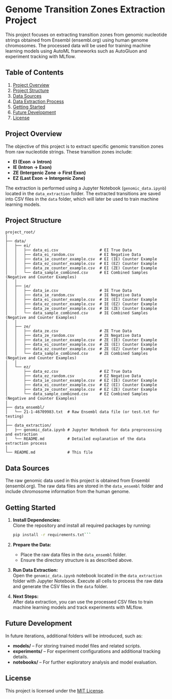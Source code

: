 # Genome Transition Zones Extraction Project

This project focuses on extracting transition zones from genomic nucleotide strings obtained from Ensembl (ensembl.org) using human genome chromosomes. The processed data will be used for training machine learning models using AutoML frameworks such as AutoGluon and experiment tracking with MLflow.

## Table of Contents

1. [Project Overview](#project-overview)
2. [Project Structure](#project-structure)
3. [Data Sources](#data-sources)
4. [Data Extraction Process](data_extraction/README.md)
5. [Getting Started](#getting-started)
6. [Future Development](#future-development)
7. [License](#license)

## Project Overview

The objective of this project is to extract specific genomic transition zones from raw nucleotide strings. These transition zones include:
- **EI (Exon → Intron)**
- **IE (Intron → Exon)**
- **ZE (Intergenic Zone → First Exon)**
- **EZ (Last Exon → Intergenic Zone)**

The extraction is performed using a Jupyter Notebook (`genomic_data.ipynb`) located in the `data_extraction` folder. The extracted transitions are saved into CSV files in the `data` folder, which will later be used to train machine learning models.

## Project Structure

```
project_root/
│
├── data/
│   ├── ei/
│   │   ├── data_ei.csv                  # EI True Data
│   │   ├── data_ei_random.csv           # EI Negative Data
│   │   ├── data_ie_counter_example.csv  # EI (IE) Counter Example
│   │   ├── data_ez_counter_example.csv  # EI (EZ) Counter Example
│   │   ├── data_ze_counter_example.csv  # EI (ZE) Counter Example
│   │   └── data_sample_combined.csv     # EI Combined Samples (Negative and Counter Examples)
│   │
│   ├── ie/
│   │   ├── data_ie.csv                  # IE True Data
│   │   ├── data_ie_random.csv           # IE Negative Data
│   │   ├── data_ei_counter_example.csv  # IE (EI) Counter Example
│   │   ├── data_ez_counter_example.csv  # IE (EZ) Counter Example
│   │   ├── data_ze_counter_example.csv  # IE (ZE) Counter Example
│   │   └── data_sample_combined.csv     # IE Combined Samples (Negative and Counter Examples)
│   │
│   ├── ze/
│   │   ├── data_ze.csv                  # ZE True Data
│   │   ├── data_ze_random.csv           # ZE Negative Data
│   │   ├── data_ie_counter_example.csv  # ZE (IE) Counter Example
│   │   ├── data_ei_counter_example.csv  # ZE (EI) Counter Example
│   │   ├── data_ez_counter_example.csv  # ZE (EZ) Counter Example
│   │   └── data_sample_combined.csv     # ZE Combined Samples (Negative and Counter Examples)
│   │
│   └── ez/
│       ├── data_ez.csv                  # EZ True Data
│       ├── data_ez_random.csv           # EZ Negative Data
│       ├── data_ie_counter_example.csv  # EZ (IE) Counter Example
│       ├── data_ei_counter_example.csv  # EZ (EI) Counter Example
│       ├── data_ze_counter_example.csv  # EZ (ZE) Counter Example
│       └── data_sample_combined.csv     # EZ Combined Samples (Negative and Counter Examples)
│
├── data_ensembl/
│   └── 21-1-46709983.txt  # Raw Ensembl data file (or test.txt for testing)
│
├── data_extraction/
│   ├── genomic_data.ipynb # Jupyter Notebook for data preprocessing and extraction
│   └── README.md          # Detailed explanation of the data extraction process
│
└── README.md              # This file
```

## Data Sources

The raw genomic data used in this project is obtained from Ensembl (ensembl.org). The raw data files are stored in the `data_ensembl` folder and include chromosome information from the human genome.

## Getting Started

1. **Install Dependencies:**  
   Clone the repository and install all required packages by running:
   ```bash
   pip install -r requirements.txt```

2. **Prepare the Data:**  
   - Place the raw data files in the `data_ensembl` folder.
   - Ensure the directory structure is as described above.


3. **Run Data Extraction:**  
   Open the `genomic_data.ipynb` notebook located in the `data_extraction` folder with Jupyter Notebook. Execute all cells to process the raw data and generate the CSV files in the `data` folder.


4. **Next Steps:**  
   After data extraction, you can use the processed CSV files to train machine learning models and track experiments with MLflow.

## Future Development

In future iterations, additional folders will be introduced, such as:
- **models/** – For storing trained model files and related scripts.
- **experiments/** – For experiment configurations and additional tracking details.
- **notebooks/** – For further exploratory analysis and model evaluation.

## License

This project is licensed under the [MIT License](LICENSE).